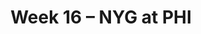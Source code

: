---
layout: game
title: Week 16 – NYG at PHI
season: 2021
game_id: 2021_16_NYG_PHI
away_team: NYG
home_team: PHI
---